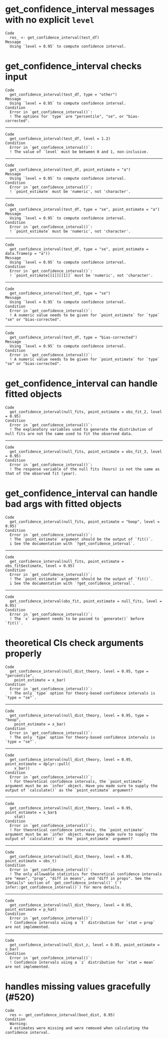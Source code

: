 # get_confidence_interval messages with no explicit `level`

    Code
      res_ <- get_confidence_interval(test_df)
    Message
      Using `level = 0.95` to compute confidence interval.

# get_confidence_interval checks input

    Code
      get_confidence_interval(test_df, type = "other")
    Message
      Using `level = 0.95` to compute confidence interval.
    Condition
      Error in `get_confidence_interval()`:
      ! The options for `type` are "percentile", "se", or "bias-corrected".

---

    Code
      get_confidence_interval(test_df, level = 1.2)
    Condition
      Error in `get_confidence_interval()`:
      ! The value of `level` must be between 0 and 1, non-inclusive.

---

    Code
      get_confidence_interval(test_df, point_estimate = "a")
    Message
      Using `level = 0.95` to compute confidence interval.
    Condition
      Error in `get_confidence_interval()`:
      ! `point_estimate` must be 'numeric', not 'character'.

---

    Code
      get_confidence_interval(test_df, type = "se", point_estimate = "a")
    Message
      Using `level = 0.95` to compute confidence interval.
    Condition
      Error in `get_confidence_interval()`:
      ! `point_estimate` must be 'numeric', not 'character'.

---

    Code
      get_confidence_interval(test_df, type = "se", point_estimate = data.frame(p = "a"))
    Message
      Using `level = 0.95` to compute confidence interval.
    Condition
      Error in `get_confidence_interval()`:
      ! `point_estimate[[1]][[1]]` must be 'numeric', not 'character'.

---

    Code
      get_confidence_interval(test_df, type = "se")
    Message
      Using `level = 0.95` to compute confidence interval.
    Condition
      Error in `get_confidence_interval()`:
      ! A numeric value needs to be given for `point_estimate` for `type` "se" or "bias-corrected".

---

    Code
      get_confidence_interval(test_df, type = "bias-corrected")
    Message
      Using `level = 0.95` to compute confidence interval.
    Condition
      Error in `get_confidence_interval()`:
      ! A numeric value needs to be given for `point_estimate` for `type` "se" or "bias-corrected".

# get_confidence_interval can handle fitted objects

    Code
      get_confidence_interval(null_fits, point_estimate = obs_fit_2, level = 0.95)
    Condition
      Error in `get_confidence_interval()`:
      ! The explanatory variables used to generate the distribution of null fits are not the same used to fit the observed data.

---

    Code
      get_confidence_interval(null_fits, point_estimate = obs_fit_3, level = 0.95)
    Condition
      Error in `get_confidence_interval()`:
      ! The response variable of the null fits (hours) is not the same as that of the observed fit (year).

# get_confidence_interval can handle bad args with fitted objects

    Code
      get_confidence_interval(null_fits, point_estimate = "boop", level = 0.95)
    Condition
      Error in `get_confidence_interval()`:
      ! The `point_estimate` argument should be the output of `fit()`.
      i See the documentation with `?get_confidence_interval`.

---

    Code
      get_confidence_interval(null_fits, point_estimate = obs_fit$estimate, level = 0.95)
    Condition
      Error in `get_confidence_interval()`:
      ! The `point_estimate` argument should be the output of `fit()`.
      i See the documentation with `?get_confidence_interval`.

---

    Code
      get_confidence_interval(obs_fit, point_estimate = null_fits, level = 0.95)
    Condition
      Error in `get_confidence_interval()`:
      ! The `x` argument needs to be passed to `generate()` before `fit()`.

# theoretical CIs check arguments properly

    Code
      get_confidence_interval(null_dist_theory, level = 0.95, type = "percentile",
        point_estimate = x_bar)
    Condition
      Error in `get_confidence_interval()`:
      ! The only `type` option for theory-based confidence intervals is `type = "se"`.

---

    Code
      get_confidence_interval(null_dist_theory, level = 0.95, type = "boop",
        point_estimate = x_bar)
    Condition
      Error in `get_confidence_interval()`:
      ! The only `type` option for theory-based confidence intervals is `type = "se"`.

---

    Code
      get_confidence_interval(null_dist_theory, level = 0.95, point_estimate = dplyr::pull(
        x_bar))
    Condition
      Error in `get_confidence_interval()`:
      ! For theoretical confidence intervals, the `point_estimate` argument must be an `infer` object. Have you made sure to supply the output of `calculate()` as the `point_estimate` argument?

---

    Code
      get_confidence_interval(null_dist_theory, level = 0.95, point_estimate = x_bar$
        stat)
    Condition
      Error in `get_confidence_interval()`:
      ! For theoretical confidence intervals, the `point_estimate` argument must be an `infer` object. Have you made sure to supply the output of `calculate()` as the `point_estimate` argument?

---

    Code
      get_confidence_interval(null_dist_theory, level = 0.95, point_estimate = obs_t)
    Condition
      Error in `get_confidence_interval()`:
      ! The only allowable statistics for theoretical confidence intervals are "mean", "prop", "diff in means", and "diff in props". See the "Details" section of `get_confidence_interval()` (`?infer::get_confidence_interval()`) for more details.

---

    Code
      get_confidence_interval(null_dist_theory, level = 0.95, point_estimate = p_hat)
    Condition
      Error in `get_confidence_interval()`:
      ! Confidence intervals using a `t` distribution for `stat = prop` are not implemented.

---

    Code
      get_confidence_interval(null_dist_z, level = 0.95, point_estimate = x_bar)
    Condition
      Error in `get_confidence_interval()`:
      ! Confidence intervals using a `z` distribution for `stat = mean` are not implemented.

# handles missing values gracefully (#520)

    Code
      res <- get_confidence_interval(boot_dist, 0.95)
    Condition
      Warning:
      4 estimates were missing and were removed when calculating the confidence interval.

